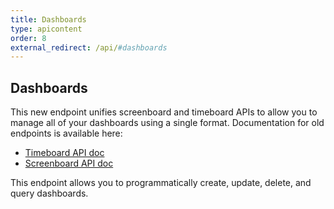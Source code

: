 ```yaml
---
title: Dashboards
type: apicontent
order: 8
external_redirect: /api/#dashboards
---
```


## Dashboards

<div class="alert alert-info">
This new endpoint unifies screenboard and timeboard APIs to allow you to manage all of your dashboards using a single format. Documentation for old endpoints is available here:
    <ul>
        <li><a href="https://docs.datadoghq.com/dashboards/faq/timeboard-api-doc"> Timeboard API doc</a></li>
        <li><a href="https://docs.datadoghq.comdashboards/guide/screenboard-api-doc/"> Screenboard API doc</a></li>
    </ul>
</div>

This endpoint allows you to programmatically create, update, delete, and query dashboards.
